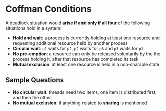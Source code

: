 # Coffman Conditions

A deadlock situation would **arise if and only if all four** of the
following situations hold in a system:

- **Hold and wait**: a process is currently holding at least one resource
  and requesting additional resource held by another process
- **Circular wait**: `p1` waits for `p2`, `p2` waits for `p3` and `p3`
  waits for `p1`
- **No pre-emption**: a resource can only be released voluntarily by the
  the process holding it, after that resource has completed its task
- **Mutual exclusion**: at least one resource is held in a non-sharable
  state

## Sample Questions

- **No circular wait**: threads need two items, one item is distributed first,
and then the other.
- **No mutual exclusion**: if anything related to **sharing** is mentioned